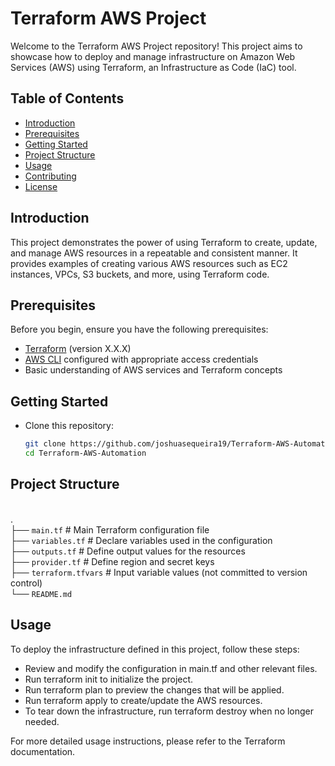 # Terraform AWS Project

Welcome to the Terraform AWS Project repository! This project aims to showcase how to deploy and manage infrastructure on Amazon Web Services (AWS) using Terraform, an Infrastructure as Code (IaC) tool.

## Table of Contents
- [Introduction](#introduction)
- [Prerequisites](#prerequisites)
- [Getting Started](#getting-started)
- [Project Structure](#project-structure)
- [Usage](#usage)
- [Contributing](#contributing)
- [License](#license)

## Introduction

This project demonstrates the power of using Terraform to create, update, and manage AWS resources in a repeatable and consistent manner. It provides examples of creating various AWS resources such as EC2 instances, VPCs, S3 buckets, and more, using Terraform code.

## Prerequisites

Before you begin, ensure you have the following prerequisites:

- [Terraform](https://www.terraform.io/downloads.html) (version X.X.X)
- [AWS CLI](https://aws.amazon.com/cli/) configured with appropriate access credentials
- Basic understanding of AWS services and Terraform concepts

## Getting Started

- Clone this repository:

   ```sh
   git clone https://github.com/joshuasequeira19/Terraform-AWS-Automation.git
   cd Terraform-AWS-Automation

## Project Structure

<br />. 
<br />├── `main.tf`            # Main Terraform configuration file
<br />├── `variables.tf`       # Declare variables used in the configuration 
<br />├── `outputs.tf`         # Define output values for the resources
<br />├── `provider.tf`        # Define region and secret keys 
<br />├── `terraform.tfvars`   # Input variable values (not committed to version control) 
<br />└── `README.md`

## Usage

To deploy the infrastructure defined in this project, follow these steps:

- Review and modify the configuration in main.tf and other relevant files.
- Run terraform init to initialize the project.
- Run terraform plan to preview the changes that will be applied.
- Run terraform apply to create/update the AWS resources.
- To tear down the infrastructure, run terraform destroy when no longer needed.

For more detailed usage instructions, please refer to the Terraform documentation.
